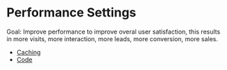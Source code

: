 # Performance Settings

Goal: Improve performance to improve overal user satisfaction, this results in more visits, more interaction, more leads, more conversion, more sales.

* [Caching](caching.md)
* [Code](code.md)